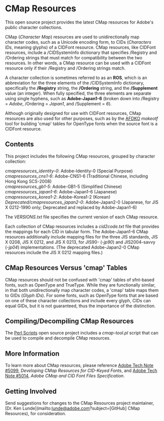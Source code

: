 # CMap Resources

This open source project provides the latest CMap resources for Adobe's public character collections.

CMap (*Character Map*) resources are used to unidirectionally map character codes, such as a Unicode encoding form, to CIDs (*Characters IDs*, meaning glyphs) of a CIDFont resource. CMap resources, like CIDFont resources, include a /CIDSystemInfo dictionary that specifies /Registry and /Ordering strings that must match for compatibility between the two resources. In other words, a CMap resource can be used with a CIDFont resource only if their /Registry and /Ordering strings match.

A character collection is sometimes referred to as an **ROS**, which is an abbreviation for the three elements of the /CIDSystemInfo dictionary, specifically the **/Registry** string, the **/Ordering** string, and the **/Supplement** value (an integer). When fully specified, the three elements are separate using single hyphens, such as **Adobe-Japan1-6** (broken down into /Registry = *Adobe*, /Ordering = *Japan1*, and /Supplement = *6*).

Although originally designed for use with CIDFont resources, CMap resources are also used for other purposes, such as by the [AFDKO](http://www.adobe.com/devnet/opentype/afdko.html) *makeotf* tool for building 'cmap' tables for OpenType fonts when the source font is a CIDFont resource.

## Contents

This project includes the following CMap resources, grouped by character collection:

*cmapresources_identity-0*: Adobe-Identity-0 (Special Purpose)  
*cmapresources_cns1-6*: Adobe-CNS1-6 (Traditional Chinese, including Hong Kong SCS-2008)  
*cmapresources_gb1-5*: Adobe-GB1-5 (Simplified Chinese)  
*cmapresources_japan1-6*: Adobe-Japan1-6 (Japanese)  
*cmapresources_korea1-2*: Adobe-Korea1-2 (Korean)  
*Deprecated/cmapresources_japan2-0*: Adobe-Japan2-0 (Japanese, for JIS X 0212-1990 only; Deprecated and replaced by Adobe-Japan1-6)

The *VERSIONS.txt* file specifies the current version of each CMap resource.

Each collection of CMap resources includes a *cid2code.txt* file that provides the mappings for each CID in tabular form. The Adobe-Japan1-6 CMap resources additionally include mapping files for the three JIS standards, JIS X 0208, JIS X 0212, and JIS X 0213, for JIS90- (*-jp90*) and JIS2004-savvy (*-jp04*) implementations. (The deprecated Adobe-Japan2-0 CMap resources include the JIS X 0212 mapping files.)

## CMap Resources Versus 'cmap' Tables

CMap resources should not be confused with 'cmap' tables of sfnt-based fonts, such as OpenType and TrueType. While they are functionally similar, in that both unidirectionally map character codes, a 'cmap' table maps them to GIDs (*Glyph IDs*). For some fonts, such as OpenType fonts that are based on one of these character collections and include every glyph, CIDs can equal GIDs, but it is not guaranteed, thus the importance of the distinction.

## Compiling/Decompiling CMap Resources

The [Perl Scripts](https://github.com/adobe-type-tools/perl-scripts) open source project includes a *cmap-tool.pl* script that can be used to compile and decompile CMap resources.

## More Information

To learn more about CMap resources, please reference [Adobe Tech Note #5099](http://wwwimages.adobe.com/content/dam/Adobe/en/devnet/font/pdfs/5099.CMapResources.pdf), *Developing CMap Resources for CID-Keyed Fonts*, and [Adobe Tech Note #5014](http://wwwimages.adobe.com/content/dam/Adobe/en/devnet/font/pdfs/5014.CIDFont_Spec.pdf), *Adobe CMap and CID Font Files Specification*.

## Getting Involved

Send suggestions for changes to the CMap Resources project maintainer, [Dr. Ken Lunde](mailto:lunde@adobe.com?subject=[GitHub] CMap Resources), for consideration.
